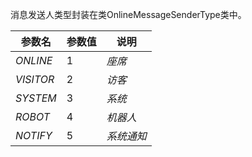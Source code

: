 消息发送人类型封装在类OnlineMessageSenderType类中。

| 参数名 | 参数值 | 说明 |
| --- | --- | --- |
| _ONLINE_ | 1 | _座席_ |
| _VISITOR_ | 2 | _访客_ |
| _SYSTEM_ | 3 | _系统_ |
| _ROBOT_ | 4 | _机器人_ |
| _NOTIFY_ | 5 | _系统通知_ |

